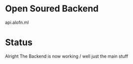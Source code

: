 # Open Soured Backend

api.alofn.ml

# Status

Alright The Backend is now working / well just the main stuff

